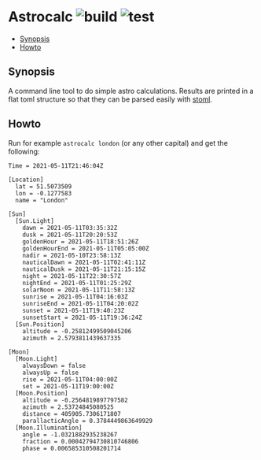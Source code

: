 # Astrocalc ![build](https://github.com/triole/astrocalc/actions/workflows/build.yaml/badge.svg) ![test](https://github.com/triole/astrocalc/actions/workflows/test.yaml/badge.svg)

<!-- toc -->

- [Synopsis](#synopsis)
- [Howto](#howto)

<!-- /toc -->

## Synopsis

A command line tool to do simple astro calculations. Results are printed in a flat toml structure so that they can be parsed easily with [stoml](https://github.com/freshautomations/stoml).

## Howto

Run for example `astrocalc london` (or any other capital) and get the following:

```
Time = 2021-05-11T21:46:04Z

[Location]
  lat = 51.5073509
  lon = -0.1277583
  name = "London"

[Sun]
  [Sun.Light]
    dawn = 2021-05-11T03:35:32Z
    dusk = 2021-05-11T20:20:53Z
    goldenHour = 2021-05-11T18:51:26Z
    goldenHourEnd = 2021-05-11T05:05:00Z
    nadir = 2021-05-10T23:58:13Z
    nauticalDawn = 2021-05-11T02:41:11Z
    nauticalDusk = 2021-05-11T21:15:15Z
    night = 2021-05-11T22:30:57Z
    nightEnd = 2021-05-11T01:25:29Z
    solarNoon = 2021-05-11T11:58:13Z
    sunrise = 2021-05-11T04:16:03Z
    sunriseEnd = 2021-05-11T04:20:02Z
    sunset = 2021-05-11T19:40:23Z
    sunsetStart = 2021-05-11T19:36:24Z
  [Sun.Position]
    altitude = -0.25812499509045206
    azimuth = 2.5793811439637335

[Moon]
  [Moon.Light]
    alwaysDown = false
    alwaysUp = false
    rise = 2021-05-11T04:00:00Z
    set = 2021-05-11T19:00:00Z
  [Moon.Position]
    altitude = -0.2564819897797582
    azimuth = 2.53724845080525
    distance = 405905.7306171807
    parallacticAngle = 0.3784449863649929
  [Moon.Illumination]
    angle = -1.0321882935238267
    fraction = 0.00042794730810746806
    phase = 0.006585310508201714
```
